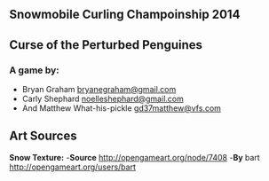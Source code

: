 Snowmobile Curling Champoinship 2014
------------------------------------
## Curse of the Perturbed Penguines ##

### A game by: ###
* Bryan Graham <bryanegraham@gmail.com>
* Carly Shephard <noelleshephard@gmail.com>
* And Matthew What-his-pickle <gd37matthew@vfs.com>

## Art Sources ##

**Snow Texture:**
-**Source** http://opengameart.org/node/7408
-**By** bart <http://opengameart.org/users/bart>
